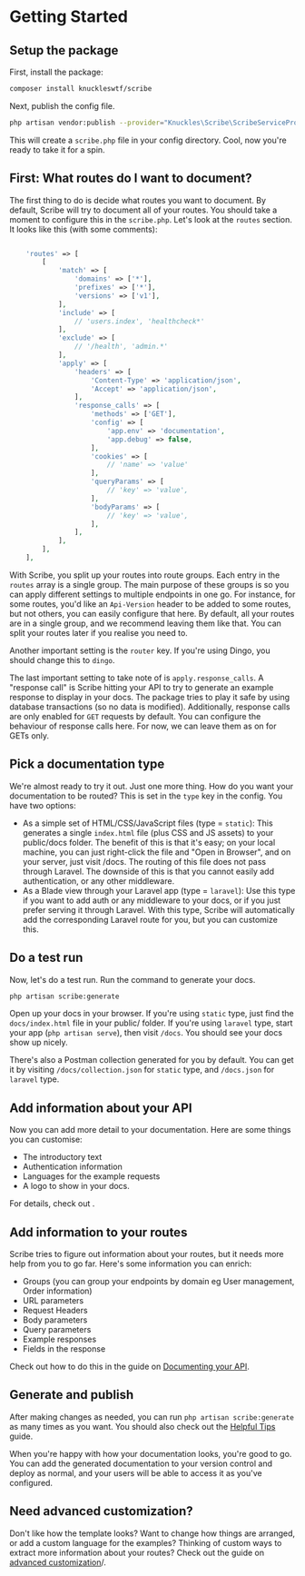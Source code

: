# Getting Started

## Setup the package
First, install the package:

```bash
composer install knuckleswtf/scribe 
```

Next, publish the config file.

```bash
php artisan vendor:publish --provider="Knuckles\Scribe\ScribeServiceProvider" --tag=scribe-config
```

This will create a `scribe.php` file in your config directory. Cool, now you're ready to take it for a spin.

## First: What routes do I want to document?
The first thing to do is decide what routes you want to document. By default, Scribe will try to document all of your routes. You should take a moment to configure this in the `scribe.php`. Let's look at the `routes` section. It looks like this (with some comments):

```php

    'routes' => [
        [
            'match' => [
                'domains' => ['*'],
                'prefixes' => ['*'],
                'versions' => ['v1'],
            ],
            'include' => [
                // 'users.index', 'healthcheck*'
            ],
            'exclude' => [
                // '/health', 'admin.*'
            ],
            'apply' => [
                'headers' => [
                    'Content-Type' => 'application/json',
                    'Accept' => 'application/json',
                ],
                'response_calls' => [
                    'methods' => ['GET'],
                    'config' => [
                        'app.env' => 'documentation',
                        'app.debug' => false,
                    ],
                    'cookies' => [
                        // 'name' => 'value'
                    ],
                    'queryParams' => [
                        // 'key' => 'value',
                    ],
                    'bodyParams' => [
                        // 'key' => 'value',
                    ],
                ],
            ],
        ],
    ],

```

With Scribe, you split up your routes into route groups. Each entry in the `routes` array is a single group. The main purpose of these groups is so you can apply different settings to multiple endpoints in one go. For instance, for some routes, you'd like an `Api-Version` header to be added to some routes, but not others, you can easily configure that here. By default, all your routes are in a single group, and we recommend leaving them like that. You can split your routes later if you realise you need to.

Another important setting is the `router` key. If you're using Dingo, you should change this to `dingo`.

The last important setting to take note of is `apply.response_calls`. A "response call" is Scribe hitting your API to try to generate an example response to display in your docs. The package tries to play it safe by using database transactions (so no data is modified). Additionally, response calls are only enabled for `GET` requests by default. You can configure the behaviour of response calls here. For now, we can leave them as on for GETs only.

## Pick a documentation type
We're almost ready to try it out. Just one more thing. How do you want your documentation to be routed? This is set in the `type` key in the config. You have two options:
- As a simple set of HTML/CSS/JavaScript files (type = `static`): This generates a single `index.html` file (plus CSS and JS assets) to your public/docs folder. The benefit of this is that it's easy; on your local machine, you can just right-click the file and "Open in Browser", and on your server, just visit <your-public-url>/docs. The routing of this file does not pass through Laravel. The downside of this is that you cannot easily add authentication, or any other middleware.
- As a Blade view through your Laravel app (type = `laravel`): Use this type if you want to add auth or any middleware to your docs, or if you just prefer serving it through Laravel. With this type, Scribe will automatically add the corresponding Laravel route for you, but you can customize this.
  
 
## Do a test run
Now, let's do a test run. Run the command to generate your docs.

```bash
php artisan scribe:generate
```

Open up your docs in your browser. If you're using `static` type, just find the `docs/index.html` file in your public/ folder. If you're using `laravel` type, start your app (`php artisan serve`), then visit `/docs`. You should see your docs show up nicely.

There's also a Postman collection generated for you by default. You can get it by visiting `/docs/collection.json` for `static` type, and `/docs.json` for `laravel` type.

## Add information about your API
Now you can add more detail to your documentation. Here are some things you can customise:
- The introductory text
- Authentication information
- Languages for the example requests
- A logo to show in your docs.

For details, check out []().

## Add information to your routes
Scribe tries to figure out information about your routes, but it needs more help from you to go far. Here's some information you can enrich:
- Groups (you can group your endpoints by domain eg User management, Order information)
- URL parameters
- Request Headers
- Body parameters
- Query parameters
- Example responses
- Fields in the response

Check out how to do this in the guide on [Documenting your API]().

## Generate and publish
After making changes as needed, you can run `php artisan scribe:generate` as many times as you want. You should also check out the [Helpful Tips]() guide.

When you're happy with how your documentation looks, you're good to go. You can add the generated documentation to your version control and deploy as normal, and your users will be able to access it as you've configured.


## Need advanced customization?
Don't like how the template looks? Want to change how things are arranged, or add a custom language for the examples? Thinking of custom ways to extract more information about your routes?  Check out the guide on [advanced customization]()/.
